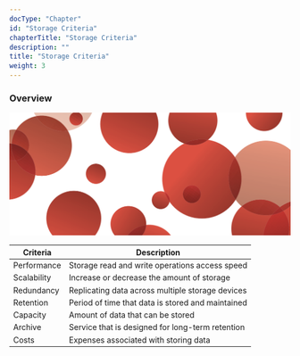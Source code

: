 ```yaml
---
docType: "Chapter"
id: "Storage Criteria"
chapterTitle: "Storage Criteria"
description: ""
title: "Storage Criteria"
weight: 3
---
```


### **Overview**

![criteria](criteria.png)

| Criteria      | Description                                              |
|---------------|----------------------------------------------------------|
| Performance   | Storage read and write operations access speed           |
| Scalability   | Increase or decrease the amount of storage               |
| Redundancy    | Replicating data across multiple storage devices        |
| Retention     | Period of time that data is stored and maintained        |
| Capacity      | Amount of data that can be stored                       |
| Archive       | Service that is designed for long-term retention         |
| Costs         | Expenses associated with storing data                   |
